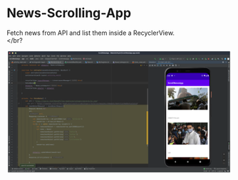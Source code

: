 # News-Scrolling-App
Fetch news from API and list them inside a RecyclerView.
</br>
</br?

![Meme Sharing App](https://github.com/Deepjyoti-Sarmah/News-Scrolling-App/blob/master/image/newsApp.png?raw=true)
